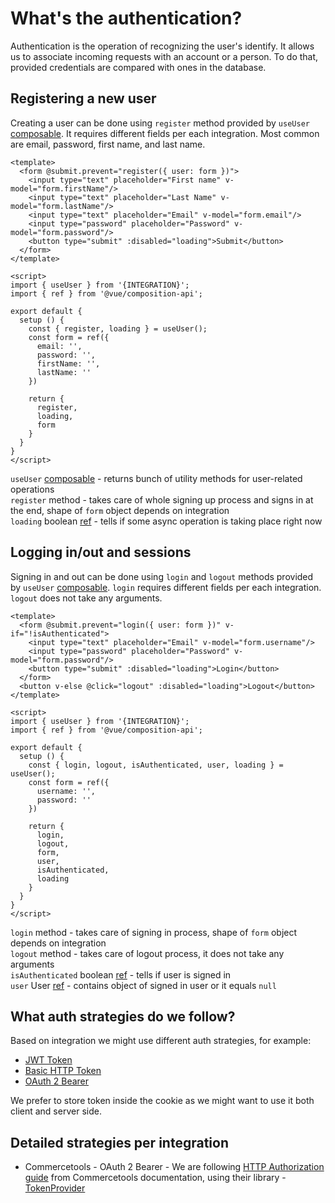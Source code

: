 # What's the authentication?
Authentication is the operation of recognizing the user's identify. It allows us to associate incoming requests with an account or a person. To do that, provided credentials are compared with ones in the database.

## Registering a new user
Creating a user can be done using `register` method provided by `useUser` [composable](https://v3.vuejs.org/guide/composition-api-introduction.html#basics-of-composition-api). It requires different fields per each integration. Most common are email, password, first name, and last name.   
```vue
<template>
  <form @submit.prevent="register({ user: form })">
    <input type="text" placeholder="First name" v-model="form.firstName"/>
    <input type="text" placeholder="Last Name" v-model="form.lastName"/>
    <input type="text" placeholder="Email" v-model="form.email"/>
    <input type="password" placeholder="Password" v-model="form.password"/>
    <button type="submit" :disabled="loading">Submit</button>
  </form>
</template>

<script>
import { useUser } from '{INTEGRATION}';
import { ref } from '@vue/composition-api';

export default {
  setup () {
    const { register, loading } = useUser();
    const form = ref({
      email: '',
      password: '',
      firstName: '',
      lastName: ''
    })

    return {
      register,
      loading,
      form
    }
  }
}
</script>
```
`useUser` [composable](https://v3.vuejs.org/guide/composition-api-introduction.html#basics-of-composition-api) - returns bunch of utility methods for user-related operations   
`register` method - takes care of whole signing up process and signs in at the end, shape of `form` object depends on integration    
`loading` boolean [ref](https://v3.vuejs.org/api/refs-api.html#ref) - tells if some async operation is taking place right now

## Logging in/out and sessions
Signing in and out can be done using `login` and `logout` methods provided by `useUser` [composable](https://v3.vuejs.org/guide/composition-api-introduction.html#basics-of-composition-api). `login` requires different fields per each integration. `logout` does not take any arguments.
```vue
<template>
  <form @submit.prevent="login({ user: form })" v-if="!isAuthenticated">
    <input type="text" placeholder="Email" v-model="form.username"/>
    <input type="password" placeholder="Password" v-model="form.password"/>
    <button type="submit" :disabled="loading">Login</button>
  </form>
  <button v-else @click="logout" :disabled="loading">Logout</button>
</template>

<script>
import { useUser } from '{INTEGRATION}';
import { ref } from '@vue/composition-api';

export default {
  setup () {
    const { login, logout, isAuthenticated, user, loading } = useUser();
    const form = ref({
      username: '',
      password: ''
    })

    return {
      login,
      logout,
      form,
      user,
      isAuthenticated,
      loading
    }
  }
}
</script>
```
`login` method - takes care of signing in process, shape of `form` object depends on integration   
`logout` method - takes care of logout process, it does not take any arguments   
`isAuthenticated` boolean [ref](https://v3.vuejs.org/api/refs-api.html#ref) - tells if user is signed in   
`user` User [ref](https://v3.vuejs.org/api/refs-api.html#ref) - contains object of signed in user or it equals `null`   

## What auth strategies do we follow?
Based on integration we might use different auth strategies, for example:
- [JWT Token](https://jwt.io/introduction)
- [Basic HTTP Token](https://developer.mozilla.org/en-US/docs/Web/HTTP/Authentication)
- [OAuth 2 Bearer](https://oauth.net/2/bearer-tokens/)

We prefer to store token inside the cookie as we might want to use it both client and server side.

## Detailed strategies per integration
  - Commercetools - OAuth 2 Bearer - We are following [HTTP Authorization guide](https://docs.commercetools.com/api/authorization) from Commercetools documentation, using their library - [TokenProvider](https://commercetools.github.io/nodejs/sdk/api/sdkAuth.html)